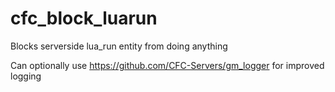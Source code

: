 # cfc_block_luarun
Blocks serverside lua_run entity from doing anything

Can optionally use https://github.com/CFC-Servers/gm_logger for improved logging
